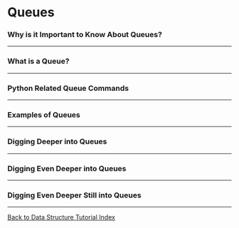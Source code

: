 # Queues

### Why is it Important to Know About Queues?
---


### What is a Queue?
---


### Python Related Queue Commands
---


### Examples of Queues
---


### Digging Deeper into Queues
---


### Digging Even Deeper into Queues
---


### Digging Even Deeper Still into Queues
---



[Back to Data Structure Tutorial Index](index.md)
